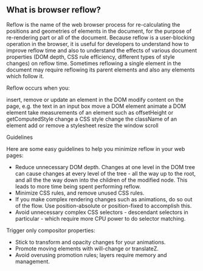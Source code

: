 ## What is browser reflow?

Reflow is the name of the web browser process for re-calculating the positions and geometries of elements in the document, for the purpose of re-rendering part or all of the document. Because reflow is a user-blocking operation in the browser, it is useful for developers to understand how to improve reflow time and also to understand the effects of various document properties (DOM depth, CSS rule efficiency, different types of style changes) on reflow time. Sometimes reflowing a single element in the document may require reflowing its parent elements and also any elements which follow it.

Reflow occurs when you:

insert, remove or update an element in the DOM
modify content on the page, e.g. the text in an input box
move a DOM element
animate a DOM element
take measurements of an element such as offsetHeight or getComputedStyle
change a CSS style
change the className of an element
add or remove a stylesheet
resize the window
scroll

Guidelines

Here are some easy guidelines to help you minimize reflow in your web pages:

- Reduce unnecessary DOM depth. Changes at one level in the DOM tree can cause changes at every level of the tree - all the way up to the root, and all the the way down into the children of the modified node. This leads to more time being spent performing reflow.
- Minimize CSS rules, and remove unused CSS rules.
- If you make complex rendering changes such as animations, do so out of the flow. Use position-absolute or position-fixed to accomplish this.
- Avoid unnecessary complex CSS selectors - descendant selectors in particular - which require more CPU power to do selector matching.

Trigger only compositor properties:

- Stick to transform and opacity changes for your animations.
- Promote moving elements with will-change or translateZ.
- Avoid overusing promotion rules; layers require memory and management.
